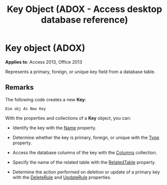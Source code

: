 ﻿---
title: Key Object (ADOX - Access desktop database reference)
TOCTitle: Key object (ADOX)
ms:assetid: 727198ec-57d2-7766-790c-370beb931de6
ms:mtpsurl: https://msdn.microsoft.com/library/JJ249461(v=office.15)
ms:contentKeyID: 48545608
ms.date: 09/18/2015
mtps_version: v=office.15
---

# Key object (ADOX)


**Applies to**: Access 2013, Office 2013

Represents a primary, foreign, or unique key field from a database table.

## Remarks

The following code creates a new **Key**:

`Dim obj As New Key`

With the properties and collections of a **Key** object, you can:

- Identify the key with the [Name](name-property-adox.md) property.

- Determine whether the key is primary, foreign, or unique with the [Type](https://docs.microsoft.com/office/vba/access/concepts/miscellaneous/type-property-keyadox) property.

- Access the database columns of the key with the [Columns](columns-collection-adox.md) collection.

- Specify the name of the related table with the [RelatedTable](relatedtable-property-adox.md) property.

- Determine the action performed on deletion or update of a primary key with the [DeleteRule](deleterule-property-adox.md) and [UpdateRule](updaterule-property-adox.md) properties.

